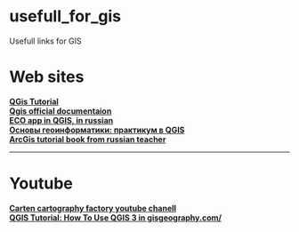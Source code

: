 # usefull_for_gis
Usefull links for GIS<br>
<h1>Web sites</h1>
<b><a href="https://www.qgistutorials.com/en/docs">QGis Tutorial</a></b>
<br>
<b><a href="https://www.qgis.org/en/docs/index.html">Qgis official documentaion</a></b>
<br>
<b><a href="http://ecopri.ru/files/doppdf/6482.pdf">ECO app in QGIS, in russian</a></b>
<br>
<b><a href="https://aentin.github.io/qgis-course/">Основы геоинформатики: практикум в QGIS</a></b>
<br>
<strong><a href="https://tsamsonov.github.io/arcgis-course/">ArcGis tutorial book from russian teacher</a><strong>
<hr>
<h1>Youtube</h1>
<strong><a href="https://www.youtube.com/channel/UCWZ9h9DLnWtofBOZusAnWBQ">Carten cartography factory youtube chanell</a><strong><br>
<strong><a href="https://gisgeography.com/qgis-tutorial-how-to-use-qgis-3/">QGIS Tutorial: How To Use QGIS 3 in gisgeography.com/</a><strong>
